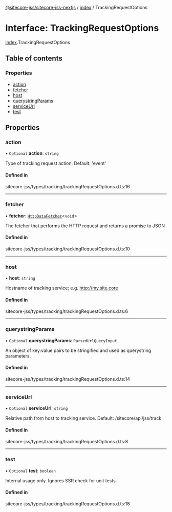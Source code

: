 [@sitecore-jss/sitecore-jss-nextjs](../README.md) / [index](../modules/index.md) / TrackingRequestOptions

# Interface: TrackingRequestOptions

[index](../modules/index.md).TrackingRequestOptions

## Table of contents

### Properties

- [action](index.TrackingRequestOptions.md#action)
- [fetcher](index.TrackingRequestOptions.md#fetcher)
- [host](index.TrackingRequestOptions.md#host)
- [querystringParams](index.TrackingRequestOptions.md#querystringparams)
- [serviceUrl](index.TrackingRequestOptions.md#serviceurl)
- [test](index.TrackingRequestOptions.md#test)

## Properties

### action

• `Optional` **action**: `string`

Type of tracking request action. Default: 'event'

#### Defined in

sitecore-jss/types/tracking/trackingRequestOptions.d.ts:16

___

### fetcher

• **fetcher**: [`HttpDataFetcher`](../modules/index.md#httpdatafetcher)<`void`\>

The fetcher that performs the HTTP request and returns a promise to JSON

#### Defined in

sitecore-jss/types/tracking/trackingRequestOptions.d.ts:10

___

### host

• **host**: `string`

Hostname of tracking service; e.g. http://my.site.core

#### Defined in

sitecore-jss/types/tracking/trackingRequestOptions.d.ts:6

___

### querystringParams

• `Optional` **querystringParams**: `ParsedUrlQueryInput`

An object of key:value pairs to be stringified and used as querystring parameters.

#### Defined in

sitecore-jss/types/tracking/trackingRequestOptions.d.ts:14

___

### serviceUrl

• `Optional` **serviceUrl**: `string`

Relative path from host to tracking service. Default: /sitecore/api/jss/track

#### Defined in

sitecore-jss/types/tracking/trackingRequestOptions.d.ts:8

___

### test

• `Optional` **test**: `boolean`

Internal usage only. Ignores SSR check for unit tests.

#### Defined in

sitecore-jss/types/tracking/trackingRequestOptions.d.ts:18
